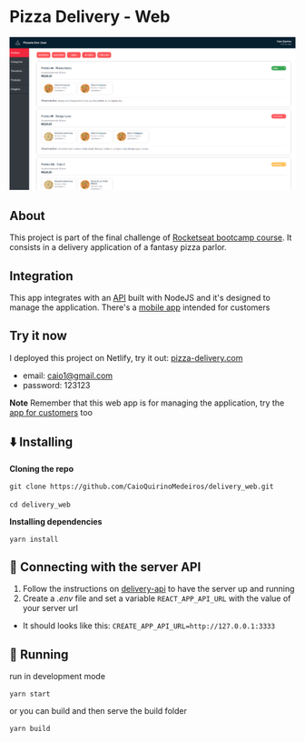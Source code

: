 # Pizza Delivery - Web

<img src="/public/pizza-delivery-thumb.png">

## About

This project is part of the final challenge of [Rocketseat bootcamp course](https://rocketseat.com.br/bootcamp). It consists in a delivery application of a fantasy pizza parlor.

## Integration

This app integrates with an [API](https://github.com/CaioQuirinoMedeiros/delivery_api) built with NodeJS and it's designed to manage the application. There's a [mobile app](https://github.com/CaioQuirinoMedeiros/delivery_app) intended for customers

## Try it now

I deployed this project on Netlify, try it out: [pizza-delivery.com](https://objective-raman-c63c72.netlify.com/app)

- email: caio1@gmail.com
- password: 123123

**Note**
Remember that this web app is for managing the application, try the [app for customers](https://github.com/CaioQuirinoMedeiros/delivery_app) too

## :arrow_down: Installing

**Cloning the repo**

```shell
git clone https://github.com/CaioQuirinoMedeiros/delivery_web.git

cd delivery_web
```

**Installing dependencies**

```shell
yarn install
```

## :satellite: Connecting with the server API

1. Follow the instructions on [delivery-api](https://github.com/CaioQuirinoMedeiros/delivery_api) to have the server up and running
2. Create a _.env_ file and set a variable `REACT_APP_API_URL` with the value of your server url

- It should looks like this: `CREATE_APP_API_URL=http://127.0.0.1:3333`

## :runner: Running
run in development mode
```shell
yarn start
```
or you can build and then serve the build folder
```shell
yarn build
```
